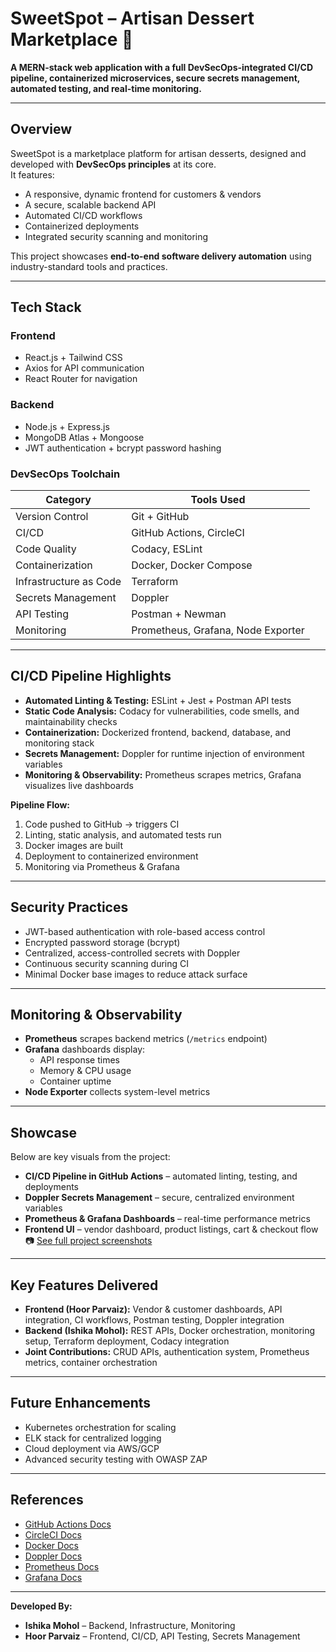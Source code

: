 # SweetSpot – Artisan Dessert Marketplace 🍰

**A MERN-stack web application with a full DevSecOps-integrated CI/CD pipeline, containerized microservices, secure secrets management, automated testing, and real-time monitoring.**

---

## Overview
SweetSpot is a marketplace platform for artisan desserts, designed and developed with **DevSecOps principles** at its core.  
It features:
- A responsive, dynamic frontend for customers & vendors
- A secure, scalable backend API
- Automated CI/CD workflows
- Containerized deployments
- Integrated security scanning and monitoring

This project showcases **end-to-end software delivery automation** using industry-standard tools and practices.

---

## Tech Stack

### **Frontend**
- React.js + Tailwind CSS
- Axios for API communication
- React Router for navigation

### **Backend**
- Node.js + Express.js
- MongoDB Atlas + Mongoose
- JWT authentication + bcrypt password hashing

### **DevSecOps Toolchain**
| Category             | Tools Used |
|----------------------|------------|
| Version Control      | Git + GitHub |
| CI/CD                | GitHub Actions, CircleCI |
| Code Quality         | Codacy, ESLint |
| Containerization     | Docker, Docker Compose |
| Infrastructure as Code | Terraform |
| Secrets Management   | Doppler |
| API Testing          | Postman + Newman |
| Monitoring           | Prometheus, Grafana, Node Exporter |

---

## CI/CD Pipeline Highlights
- **Automated Linting & Testing:** ESLint + Jest + Postman API tests
- **Static Code Analysis:** Codacy for vulnerabilities, code smells, and maintainability checks
- **Containerization:** Dockerized frontend, backend, database, and monitoring stack
- **Secrets Management:** Doppler for runtime injection of environment variables
- **Monitoring & Observability:** Prometheus scrapes metrics, Grafana visualizes live dashboards

**Pipeline Flow:**
1. Code pushed to GitHub → triggers CI
2. Linting, static analysis, and automated tests run
3. Docker images are built
4. Deployment to containerized environment
5. Monitoring via Prometheus & Grafana

---

## Security Practices
- JWT-based authentication with role-based access control
- Encrypted password storage (bcrypt)
- Centralized, access-controlled secrets with Doppler
- Continuous security scanning during CI
- Minimal Docker base images to reduce attack surface

---

## Monitoring & Observability
- **Prometheus** scrapes backend metrics (`/metrics` endpoint)
- **Grafana** dashboards display:
  - API response times
  - Memory & CPU usage
  - Container uptime
- **Node Exporter** collects system-level metrics

---

## Showcase

Below are key visuals from the project:

- **CI/CD Pipeline in GitHub Actions** – automated linting, testing, and deployments  
- **Doppler Secrets Management** – secure, centralized environment variables  
- **Prometheus & Grafana Dashboards** – real-time performance metrics  
- **Frontend UI** – vendor dashboard, product listings, cart & checkout flow  
📷 [See full project screenshots](docs/full-gallery.md)

---

## Key Features Delivered
- **Frontend (Hoor Parvaiz):** Vendor & customer dashboards, API integration, CI workflows, Postman testing, Doppler integration
- **Backend (Ishika Mohol):** REST APIs, Docker orchestration, monitoring setup, Terraform deployment, Codacy integration
- **Joint Contributions:** CRUD APIs, authentication system, Prometheus metrics, container orchestration

---

## Future Enhancements
- Kubernetes orchestration for scaling
- ELK stack for centralized logging
- Cloud deployment via AWS/GCP
- Advanced security testing with OWASP ZAP

---

## References
- [GitHub Actions Docs](https://docs.github.com/en/actions)
- [CircleCI Docs](https://circleci.com/docs)
- [Docker Docs](https://docs.docker.com)
- [Doppler Docs](https://docs.doppler.com)
- [Prometheus Docs](https://prometheus.io/docs)
- [Grafana Docs](https://grafana.com/docs)

---

**Developed By:**  
- **Ishika Mohol** – Backend, Infrastructure, Monitoring  
- **Hoor Parvaiz** – Frontend, CI/CD, API Testing, Secrets Management

